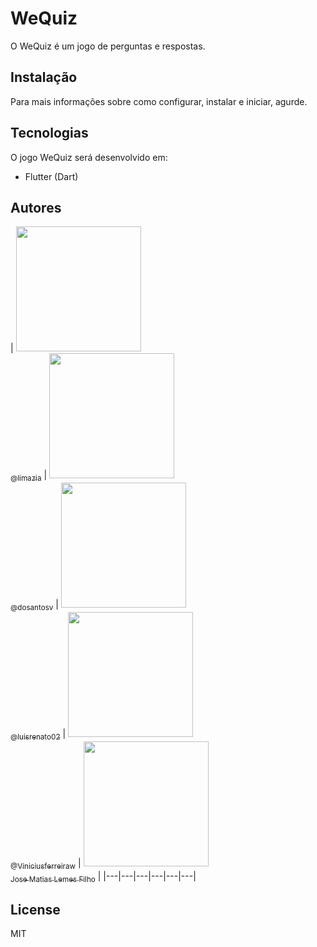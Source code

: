# WeQuiz
O WeQuiz é um jogo de perguntas e respostas.
 
## Instalação
Para mais informações sobre como configurar, instalar e iniciar, agurde.

## Tecnologias

O jogo WeQuiz será desenvolvido em:

- Flutter (Dart)

## Autores

| [<img src="https://avatars.githubusercontent.com/u/32038004?v=2" width="200px" height="auto"><br><sub>@limazia</sub>](https://github.com/limazia) | [<img src="https://avatars.githubusercontent.com/u/102265413?v=4" width="200px" height="auto"><br><sub>@dosantosv</sub>](https://github.com/dosantosv) | [<img src="https://avatars.githubusercontent.com/u/89888509?v=2" width="200px" height="auto"><br><sub>@luisrenato02</sub>](https://github.com/luisrenato02) | [<img src="https://avatars.githubusercontent.com/u/102265662?v=4" width="200px" height="auto"><br><sub>@Viniciusferreiraw</sub>](https://github.com/Viniciusferreiraw) | [<img src="[https://avatars.githubusercontent.com/u/102265479?v=2](https://thumbs.dreamstime.com/b/default-avatar-profile-flat-icon-social-media-user-vector-portrait-unknown-human-image-default-avatar-profile-flat-icon-184330869.jpg)" width="200px" height="auto"><br><sub>Jose Matias Lemes Filho</sub>](https://github.com/) | 
|---|---|---|---|---|---|

## License

MIT
